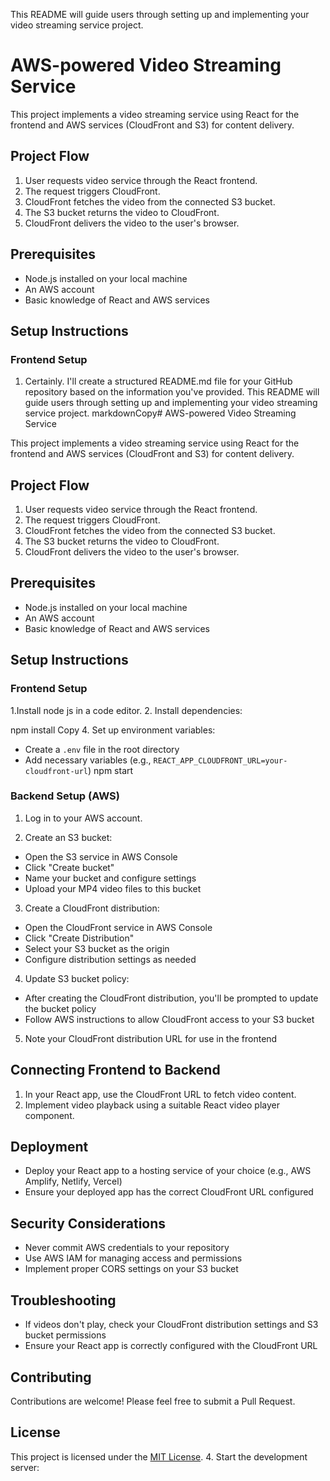  This README will guide users through setting up and implementing your video streaming service project.
 # AWS-powered Video Streaming Service

This project implements a video streaming service using React for the frontend and AWS services (CloudFront and S3) for content delivery.

## Project Flow

1. User requests video service through the React frontend.
2. The request triggers CloudFront.
3. CloudFront fetches the video from the connected S3 bucket.
4. The S3 bucket returns the video to CloudFront.
5. CloudFront delivers the video to the user's browser.

## Prerequisites

- Node.js installed on your local machine
- An AWS account
- Basic knowledge of React and AWS services

## Setup Instructions

### Frontend Setup

1. Certainly. I'll create a structured README.md file for your GitHub repository based on the information you've provided. This README will guide users through setting up and implementing your video streaming service project.
markdownCopy# AWS-powered Video Streaming Service

This project implements a video streaming service using React for the frontend and AWS services (CloudFront and S3) for content delivery.

## Project Flow

1. User requests video service through the React frontend.
2. The request triggers CloudFront.
3. CloudFront fetches the video from the connected S3 bucket.
4. The S3 bucket returns the video to CloudFront.
5. CloudFront delivers the video to the user's browser.

## Prerequisites

- Node.js installed on your local machine
- An AWS account
- Basic knowledge of React and AWS services

## Setup Instructions

### Frontend Setup
1.Install node js in a code editor.
2. Install dependencies:

npm install
Copy
4. Set up environment variables:
- Create a `.env` file in the root directory
- Add necessary variables (e.g., `REACT_APP_CLOUDFRONT_URL=your-cloudfront-url`)
npm start
### Backend Setup (AWS)

1. Log in to your AWS account.

2. Create an S3 bucket:
- Open the S3 service in AWS Console
- Click "Create bucket"
- Name your bucket and configure settings
- Upload your MP4 video files to this bucket

3. Create a CloudFront distribution:
- Open the CloudFront service in AWS Console
- Click "Create Distribution"
- Select your S3 bucket as the origin
- Configure distribution settings as needed

4. Update S3 bucket policy:
- After creating the CloudFront distribution, you'll be prompted to update the bucket policy
- Follow AWS instructions to allow CloudFront access to your S3 bucket

5. Note your CloudFront distribution URL for use in the frontend

## Connecting Frontend to Backend

1. In your React app, use the CloudFront URL to fetch video content.
2. Implement video playback using a suitable React video player component.

## Deployment

- Deploy your React app to a hosting service of your choice (e.g., AWS Amplify, Netlify, Vercel)
- Ensure your deployed app has the correct CloudFront URL configured

## Security Considerations

- Never commit AWS credentials to your repository
- Use AWS IAM for managing access and permissions
- Implement proper CORS settings on your S3 bucket

## Troubleshooting

- If videos don't play, check your CloudFront distribution settings and S3 bucket permissions
- Ensure your React app is correctly configured with the CloudFront URL

## Contributing

Contributions are welcome! Please feel free to submit a Pull Request.

## License

This project is licensed under the [MIT License](LICENSE).
4. Start the development server:
